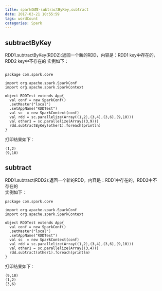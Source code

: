 ```yaml
---
title: spark函数-subtractByKey,subtract
date: 2017-03-21 10:55:59
tags: wordCount
categories: Spark
---
```

## subtractByKey ##
RDD1.subtractByKey(RDD2):返回一个新的RDD，内容是：RDD1 key中存在的，RDD2 key中不存在的
实例如下：
<!-- more -->
```

package com.spark.core

import org.apache.spark.SparkConf
import org.apache.spark.SparkContext

object RDDTest extends App{
  val conf = new SparkConf()
  .setMaster("local")
  .setAppName("RDDTest")
  val sc  = new SparkContext(conf)
  val rdd = sc.parallelize(Array((1,2),(3,4),(3,6),(9,10)))
  val other1 = sc.parallelize(Array((3,9)))
  rdd.subtractByKey(other1).foreach(println)
}
```
打印结果如下：
```
(1,2)
(9,10)
```

## subtract ##
RDD1.subtract(RDD2):返回一个新的RDD，内容是：RDD1中存在的，RDD2中不存在的  
实例如下：
<!-- more -->
```
package com.spark.core

import org.apache.spark.SparkConf
import org.apache.spark.SparkContext

object RDDTest extends App{
  val conf = new SparkConf()
  .setMaster("local")
  .setAppName("RDDTest")
  val sc  = new SparkContext(conf)
  val rdd = sc.parallelize(Array((1,2),(3,4),(3,6),(9,10)))
  val other1 = sc.parallelize(Array((3,4)))
  rdd.subtract(other1).foreach(println)
}
```
打印结果如下：
```
(9,10)
(1,2)
(3,6)
```
